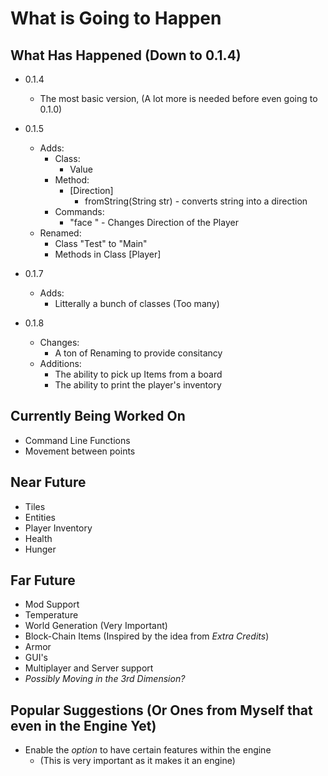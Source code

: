 # What is Going to Happen

## What Has Happened (Down to 0.1.4)
* 0.1.4
	* The most basic version, (A lot more is needed before even going to 0.1.0)
* 0.1.5
	* Adds:
		* Class:
			* Value
		* Method:
			* [Direction]
				* fromString(String str) - converts string into a direction
		* Commands:
			* "face <direction>" - Changes Direction of the Player
	* Renamed:
		* Class "Test" to "Main"
		* Methods in Class [Player]

* 0.1.7
	* Adds:
		* Litterally a bunch of classes (Too many)
* 0.1.8
	* Changes:
		* A ton of Renaming to provide consitancy
	* Additions:	
		* The ability to pick up Items from a board
		* The ability to print the player's inventory

## Currently Being Worked On
* Command Line Functions
* Movement between points

## Near Future
* Tiles
* Entities
* Player Inventory
* Health
* Hunger

## Far Future
* Mod Support
* Temperature
* World Generation (Very Important)
* Block-Chain Items (Inspired by the idea from *Extra Credits*)
* Armor
* GUI's
* Multiplayer and Server support
* *Possibly Moving in the 3rd Dimension?*

## Popular Suggestions (Or Ones from Myself that even in the Engine Yet)
* Enable the *option* to have certain features within the engine
	* (This is very important as it makes it an engine)
